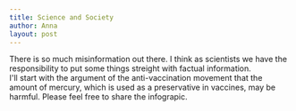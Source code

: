 ```yaml
---
title: Science and Society
author: Anna
layout: post
---
```

There is so much misinformation out there. I think as scientists we have the responsibility to put some things streight with factual information.  
I'll start with the argument of the anti-vaccination movement that the amount of mercury, which is used as a preservative in vaccines, may be harmful. Please feel free to share the infograpic.   

<span class="image left"><img src="{{ 'assets/images/Mercury.png' | relative_url }}" alt="" /></span>